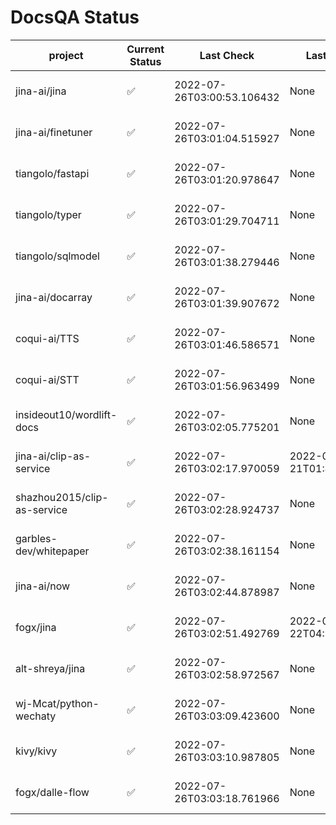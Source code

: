 # DocsQA Status

|          project          |Current Status|        Last Check        |      Last Downtime       |                      % Uptime                       |
|---------------------------|--------------|--------------------------|--------------------------|-----------------------------------------------------|
|jina-ai/jina               |✅            |2022-07-26T03:00:53.106432|None                      |100.0 (since 2022-07-20 17:11:38.421227)             |
|jina-ai/finetuner          |✅            |2022-07-26T03:01:04.515927|None                      |100.0 (since 2022-07-20 17:11:38.421227)             |
|tiangolo/fastapi           |✅            |2022-07-26T03:01:20.978647|None                      |100.0 (since 2022-07-20 17:11:38.421227)             |
|tiangolo/typer             |✅            |2022-07-26T03:01:29.704711|None                      |100.0 (since 2022-07-20 17:11:38.421227)             |
|tiangolo/sqlmodel          |✅            |2022-07-26T03:01:38.279446|None                      |100.0 (since 2022-07-20 17:11:38.421227)             |
|jina-ai/docarray           |✅            |2022-07-26T03:01:39.907672|None                      |100.0 (since 2022-07-20 17:11:38.421227)             |
|coqui-ai/TTS               |✅            |2022-07-26T03:01:46.586571|None                      |100.0 (since 2022-07-20 17:11:38.421227)             |
|coqui-ai/STT               |✅            |2022-07-26T03:01:56.963499|None                      |100.0 (since 2022-07-20 17:11:38.421227)             |
|insideout10/wordlift-docs  |✅            |2022-07-26T03:02:05.775201|None                      |100.0 (since 2022-07-20 17:11:38.421227)             |
|jina-ai/clip-as-service    |✅            |2022-07-26T03:02:17.970059|2022-07-21T01:43:26.228623|13.349699483619741 (since 2022-07-20 17:11:38.421227)|
|shazhou2015/clip-as-service|✅            |2022-07-26T03:02:28.924737|None                      |100.0 (since 2022-07-20 17:11:38.421227)             |
|garbles-dev/whitepaper     |✅            |2022-07-26T03:02:38.161154|None                      |100.0 (since 2022-07-22 05:15:25.212266)             |
|jina-ai/now                |✅            |2022-07-26T03:02:44.878987|None                      |100.0 (since 2022-07-20 17:11:38.421227)             |
|fogx/jina                  |✅            |2022-07-26T03:02:51.492769|2022-07-22T04:27:22.362299|92.55490091055168 (since 2022-07-20 17:11:38.421227) |
|alt-shreya/jina            |✅            |2022-07-26T03:02:58.972567|None                      |100.0 (since 2022-07-20 17:11:38.421227)             |
|wj-Mcat/python-wechaty     |✅            |2022-07-26T03:03:09.423600|None                      |100.0 (since 2022-07-20 17:11:38.421227)             |
|kivy/kivy                  |✅            |2022-07-26T03:03:10.987805|None                      |100.0 (since 2022-07-20 17:11:38.421227)             |
|fogx/dalle-flow            |✅            |2022-07-26T03:03:18.761966|None                      |100.0 (since 2022-07-20 17:11:38.421227)             |
